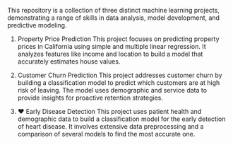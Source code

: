 This repository is a collection of three distinct machine learning projects, demonstrating a range of skills in data analysis, model development, and predictive modeling.

1.  Property Price Prediction
This project focuses on predicting property prices in California using simple and multiple linear regression. It analyzes features like income and location to build a model that accurately estimates house values.

2.  Customer Churn Prediction
This project addresses customer churn by building a classification model to predict which customers are at high risk of leaving. The model uses demographic and service data to provide insights for proactive retention strategies.

3. ❤ Early Disease Detection
This project uses patient health and demographic data to build a classification model for the early detection of heart disease. It involves extensive data preprocessing and a comparison of several models to find the most accurate one.
